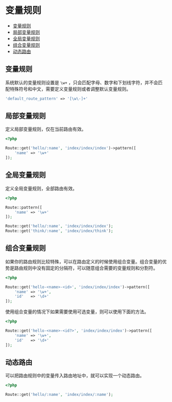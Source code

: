 # 变量规则

* [变量规则](#变量规则)
* [局部变量规则](#局部变量规则)
* [全局变量规则](#全局变量规则)
* [组合变量规则](#组合变量规则)
* [动态路由](#动态路由)

## 变量规则

系统默认的变量规则设置是 `\w+` ，只会匹配字母、数字和下划线字符，并不会匹配特殊符号和中文，需要定义变量规则或者调整默认变量规则。

```php
'default_route_pattern' => '[\w\-]+'
```

## 局部变量规则

定义局部变量规则，仅在当前路由有效。

```php
<?php

Route::get('hello/:name', 'index/index/index')->pattern([
    'name' => '\w+'
]);

```

## 全局变量规则

定义全局变量规则，全部路由有效。

```php
<?php

Route::pattern([
    'name' => '\w+'
]);

Route::get('hello/:name', 'index/index/index');
Route::get('think/:name', 'index/index/think');

```

## 组合变量规则

如果你的路由规则比较特殊，可以在路由定义的时候使用组合变量。组合变量的优势是路由规则中没有固定的分隔符，可以随意组合需要的变量规则和分割符。

```php
<?php

Route::get('hello-<name>-<id>', 'index/index/index')->pattern([
    'name' => '\w+',
    'id'   => '\d+'
]);

```

使用组合变量的情况下如果需要使用可选变量，则可以使用下面的方法。

```php
<?php

Route::get('hello-<name>-<id?>', 'index/index/index')->pattern([
    'name' => '\w+',
    'id'   => '\d+'
]);

```

## 动态路由

可以把路由规则中的变量传入路由地址中，就可以实现一个动态路由。

```php
<?php

Route::get('hello/:name', 'index/index/:name');

```


